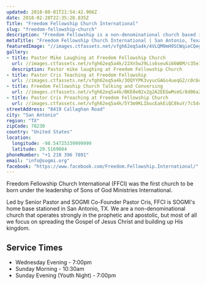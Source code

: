 ```yaml
---
updated: 2018-08-01T21:54:42.906Z
date: 2018-02-28T22:35:28.835Z
Title: "Freedom Fellowship Church International"
slug: "freedom-fellowship-church"
description: "Freedom Fellowship is a non-denominational church based in San Antonio, Texas that operates strongly in the prophetic and apostolic. We focus first and foremost on spreading the Gospel of Jesus Christ and building up His kingdom."
metaTitle: "Freedom Fellowship Church International | San Antonio, Texas"
featuredImage: "//images.ctfassets.net/vfgh62eq5a4k/4VLQM9mH9SCWqieCQegGwO/e0033ce2e047c6583601b1a4c39790b9/pastor_cris_preaching.jpg"
gallery:
- title: Pastor Mike Laughing at Freedom Fellowship Church
  url: //images.ctfassets.net/vfgh62eq5a4k/22Xn5wJ9Lis6seu6i66W8M/c35e1635e0dc76a9e6415002a3e8e814/Pastor_Mike_Laughing_IMG_0148__1_.jpg
  description: Pastor mike laughing at Freedom Fellowship Church
- title: Pastor Cris Teaching at Freedom Fellowship
  url: //images.ctfassets.net/vfgh62eq5a4k/3OQYYPK3vyucGAGs4ueqG2/c0c6d48f8431aced5cfd70449186500e/IMG_3209_as_Smart_Object-1__1_.jpg
- title: Freedom Fellowship Church Talking and Conversing
  url: //images.ctfassets.net/vfgh62eq5a4k/BKE0e02x2g2A2EEGwMsmS/8d06a2aa3be18e4d03374561dcb2b275/IMG_4067_as_Smart_Object-1__1_.jpg
- title: Pastor Cris Preaching at Freedom Fellowship Church
  url: //images.ctfassets.net/vfgh62eq5a4k/5Y3m9KLIbucEakEiQC8kuY/7c5dc929a30adeaa04b9546980b5c640/IMG_9401_edit__1_.jpg
streetAddress: "8419 Callaghan Road"
city: "San Antonio"
region: "TX"
zipCode: 78230
country: "United States"
location:
  longitude: -98.54725339999999
  latitude: 29.5169084
phoneNumber: "+1 210 396 7891"
email: "info@sogmi.org"
facebook: "https://www.facebook.com/Freedom.Fellowship.International/"
---
```

Freedom Fellowship Church International (FFCI) was the first church to be born under the leadership of Sons of God Ministries International.

Led by Senior Pastor and SOGMI Co-Founder Pastor Cris, FFCI is SOGMI's home base stationed in San Antonio, TX. We are a non-denominational church that operates strongly in the prophetic and apostolic, but most of all we focus on spreading the Gospel of Jesus Christ and building up His kingdom.

## Service Times
- Wednesday Evening - 7:00pm
- Sunday Morning - 10:30am
- Sunday Evening (Youth Night) - 7:00pm
